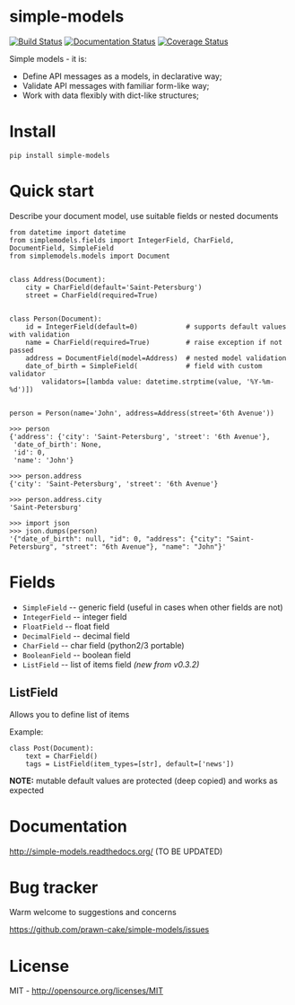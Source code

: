 simple-models
=============
[![Build Status](https://travis-ci.org/prawn-cake/simple-models.svg?branch=master)](https://travis-ci.org/prawn-cake/simple-models)
[![Documentation Status](https://readthedocs.org/projects/simple-models/badge/?version=latest)](https://readthedocs.org/projects/simple-models/?badge=latest)
[![Coverage Status](https://coveralls.io/repos/prawn-cake/simple-models/badge.svg?branch=master&service=github)](https://coveralls.io/github/prawn-cake/simple-models?branch=master)

Simple models - it is:

* Define API messages as a models, in declarative way;
* Validate API messages with familiar form-like way;
* Work with data flexibly with dict-like structures;


Install
=======

    pip install simple-models


Quick start
===========

Describe your document model, use suitable fields or nested documents 

    from datetime import datetime
    from simplemodels.fields import IntegerField, CharField, DocumentField, SimpleField
    from simplemodels.models import Document


    class Address(Document):
        city = CharField(default='Saint-Petersburg')
        street = CharField(required=True)


    class Person(Document):
        id = IntegerField(default=0)            # supports default values with validation
        name = CharField(required=True)         # raise exception if not passed
        address = DocumentField(model=Address)  # nested model validation
        date_of_birth = SimpleField(            # field with custom validator
            validators=[lambda value: datetime.strptime(value, '%Y-%m-%d')])


    person = Person(name='John', address=Address(street='6th Avenue'))
    
    >>> person
    {'address': {'city': 'Saint-Petersburg', 'street': '6th Avenue'},
     'date_of_birth': None,
     'id': 0,
     'name': 'John'}
    
    >>> person.address
    {'city': 'Saint-Petersburg', 'street': '6th Avenue'}

    >>> person.address.city
    'Saint-Petersburg'

    >>> import json
    >>> json.dumps(person)
    '{"date_of_birth": null, "id": 0, "address": {"city": "Saint-Petersburg", "street": "6th Avenue"}, "name": "John"}'


Fields
======
* `SimpleField`     -- generic field (useful in cases when other fields are not)
* `IntegerField`    -- integer field
* `FloatField`      -- float field
* `DecimalField`    -- decimal field
* `CharField`       -- char field (python2/3 portable)
* `BooleanField`    -- boolean field
* `ListField`       -- list of items field *(new from v0.3.2)*

ListField
---------
Allows you to define list of items

Example:

    class Post(Document):
        text = CharField()
        tags = ListField(item_types=[str], default=['news'])

**NOTE:** mutable default values are protected (deep copied) and works as expected 


Documentation
=============
http://simple-models.readthedocs.org/ (TO BE UPDATED)


Bug tracker
===========

Warm welcome to suggestions and concerns

https://github.com/prawn-cake/simple-models/issues


License
=======

MIT - http://opensource.org/licenses/MIT
